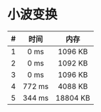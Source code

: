 # 小波变换

| #          | 时间                           | 内存                           |
|:----------:|:------------------------------:|:------------------------------:|
|1|0 ms|1096 KB|
|2|0 ms|1092 KB|
|3|0 ms|1096 KB|
|4|772 ms|4088 KB|
|5|344 ms|18804 KB|
